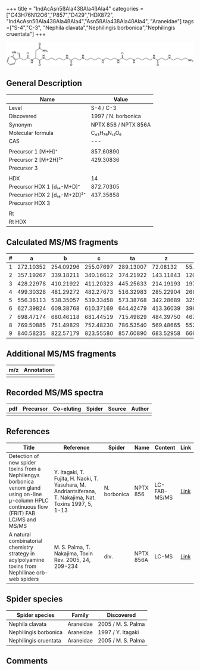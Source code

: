 +++
title = "IndAcAsn5ßAla43ßAla4ßAla4"
categories = ["C43H76N12O6","P857","D429","HDX872",
"IndAcAsn5ßAla43ßAla4ßAla4","Asn5ßAla43ßAla4ßAla4",
"Araneidae"]
tags =["S-4","C-3",
"Nephila clavata","Nephilingis borbonica","Nephilingis cruentata"]
+++

![](/img/IndAcAsn5bAla43bAla4bAla4.png)

## General Description

| Name                         | Value                |
|------------------------------|----------------------|
| Level                        | S-4 / C-3                    |
| Discovered                   | 1997 / N. borbonica  |
| Synonym                      | NPTX 856 / NPTX 856A |
| Molecular formula            | C₄₃H₇₆N₁₂O₆          |
| CAS                          | ---                  |
|                              |                      |
| Precursor 1 [M+H]⁺           | 857.60890            |
| Precursor 2 [M+2H]²⁺         | 429.30836            |
| Precursor 3                  |                      |
|                              |                      |
| HDX                          | 14                   |
| Precursor HDX 1 [d₁₄-M+D]⁺   | 872.70305            |
| Precursor HDX 2 [d₁₄-M+2D]²⁺ | 437.35858            |
| Precursor HDX 3              |                      |
|                              |                      |
| Rt                           |                      |
| Rt HDX                       |                      |

## Calculated MS/MS fragments

| # | a         | b         | c         | ta        | z         | y         | tz        |
|---|-----------|-----------|-----------|-----------|-----------|-----------|-----------|
| 1 | 272.10352 | 254.09296 | 255.07697 | 289.13007 | 72.08132  | 55.05477  | 89.10787  |
| 2 | 357.19267 | 339.18211 | 340.16612 | 374.21922 | 143.11843 | 126.09188 | 160.14498 |
| 3 | 428.22978 | 410.21922 | 411.20323 | 445.25633 | 214.19193 | 197.16538 | 231.21848 |
| 4 | 499.30328 | 481.29272 | 482.27673 | 516.32983 | 285.22904 | 268.20249 | 302.25559 |
| 5 | 556.36113 | 538.35057 | 539.33458 | 573.38768 | 342.28689 | 325.26034 | 359.31344 |
| 6 | 627.39824 | 609.38768 | 610.37169 | 644.42479 | 413.36039 | 396.33384 | 430.38694 |
| 7 | 698.47174 | 680.46118 | 681.44519 | 715.49829 | 484.39750 | 467.37095 | 501.42405 |
| 8 | 769.50885 | 751.49829 | 752.48230 | 786.53540 | 569.48665 | 552.46010 | 586.51320 |
| 9 | 840.58235 | 822.57179 | 823.55580 | 857.60890 | 683.52958 | 666.50303 | 700.55613 |

## Additional MS/MS fragments

| m/z       | Annotation |
|-----------|------------|
|           |            |

## Recorded MS/MS spectra

| pdf | Precursor | Co-eluting | Spider | Source | Author |
|-----|-----------|------------|--------|--------|--------|
|     |           |            |        |        |        |

## References

| Title                                                                                                                                          | Reference                                                                                                 | Spider       | Name      | Content      | Link                                                                                                              |
|------------------------------------------------------------------------------------------------------------------------------------------------|-----------------------------------------------------------------------------------------------------------|--------------|-----------|--------------|-------------------------------------------------------------------------------------------------------------------|
| Detection of new spider toxins from a Nephilengys borbonica venom gland using on-line µ-column HPLC continuous flow (FRIT) FAB LC/MS and MS/MS | Y. Itagaki, T. Fujita, H. Naoki, T. Yasuhara, M. Andriantsiferana, T. Nakajima, Nat. Toxins 1997, 5, 1-13 | N. borbonica | NPTX 856  | LC-FAB-MS/MS | [Link](https://onlinelibrary.wiley.com/doi/abs/10.1002/%28SICI%29%281997%295%3A1%3C1%3A%3AAID-NT1%3E3.0.CO%3B2-8) |
| A natural combinatorial chemistry strategy in acylpolyamine toxins from Nephilinae orb-web spiders                                             | M. S. Palma, T. Nakajima, Toxin Rev. 2005, 24, 209-234                                                    | div.         | NPTX 856A | LC-MS        | [Link](https://www.tandfonline.com/doi/abs/10.1081/TXR-200057857)                                                 |

## Spider species

| Spider species        | Family    | Discovered         |
|-----------------------|-----------|--------------------|
| Nephila clavata       | Araneidae | 2005 / M. S. Palma |
| Nephilingis borbonica | Araneidae | 1997 / Y. Itagaki  |
| Nephilingis cruentata | Araneidae | 2005 / M. S. Palma |

## Comments